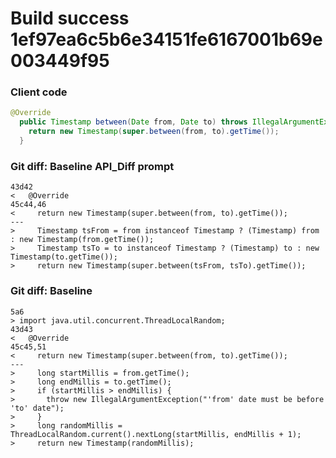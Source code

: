 # Build success 1ef97ea6c5b6e34151fe6167001b69e003449f95

### Client code 
```java
@Override
  public Timestamp between(Date from, Date to) throws IllegalArgumentException {
    return new Timestamp(super.between(from, to).getTime());
  }
```

### Git diff: Baseline API_Diff prompt
```githubdiff
43d42
<   @Override
45c44,46
<     return new Timestamp(super.between(from, to).getTime());
---
>     Timestamp tsFrom = from instanceof Timestamp ? (Timestamp) from : new Timestamp(from.getTime());
>     Timestamp tsTo = to instanceof Timestamp ? (Timestamp) to : new Timestamp(to.getTime());
>     return new Timestamp(super.between(tsFrom, tsTo).getTime());
```

### Git diff: Baseline
```githubdiff
5a6
> import java.util.concurrent.ThreadLocalRandom;
43d43
<   @Override
45c45,51
<     return new Timestamp(super.between(from, to).getTime());
---
>     long startMillis = from.getTime();
>     long endMillis = to.getTime();
>     if (startMillis > endMillis) {
>       throw new IllegalArgumentException("'from' date must be before 'to' date");
>     }
>     long randomMillis = ThreadLocalRandom.current().nextLong(startMillis, endMillis + 1);
>     return new Timestamp(randomMillis);
```
